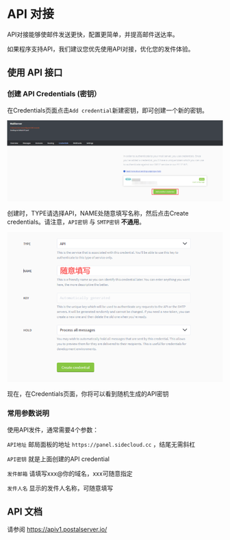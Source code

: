 # API 对接

API对接能够使邮件发送更快，配置更简单，并提高邮件送达率。

如果程序支持API，我们建议您优先使用API对接，优化您的发件体验。

## 使用 API 接口

### 创建 API Credentials (密钥）

在Credentials页面点击`Add credential`新建密钥，即可创建一个新的密钥。

![](/assets/images/create-api-credentials.png)

创建时，TYPE请选择API，NAME处随意填写名称，然后点击Create credentials。请注意，`API密钥` 与 `SMTP密钥` **不通用**。

![](/assets/images/create-api-credentials2.png)

现在，在Credentials页面，你将可以看到随机生成的API密钥

### 常用参数说明

使用API发件，通常需要4个参数：

`API地址` 邮局面板的地址 `https://panel.sidecloud.cc` ，结尾无需斜杠

`API密钥` 就是上面创建的API credential

`发件邮箱` 请填写xxx@你的域名，xxx可随意指定

`发件人名` 显示的发件人名称，可随意填写

## API 文档

请参阅 https://apiv1.postalserver.io/